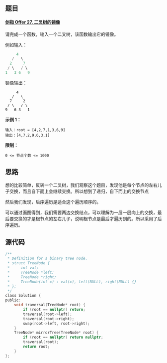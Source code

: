 ## 题目

#### [剑指 Offer 27. 二叉树的镜像](https://leetcode-cn.com/problems/er-cha-shu-de-jing-xiang-lcof/)

请完成一个函数，输入一个二叉树，该函数输出它的镜像。

例如输入：

```C
     4
   /   \
  2     7
 / \   / \
1   3 6   9
```

镜像输出：

```
     4
   /   \
  7     2
 / \   / \
9   6 3   1
```

**示例 1：**

```
输入：root = [4,2,7,1,3,6,9]
输出：[4,7,2,9,6,3,1]
```

**限制：**

```
0 <= 节点个数 <= 1000
```

## 思路

想的比较简单，反转一个二叉树，我们观察这个题目，发现他是每个节点的左右儿子交换，而且自下而上会继续交换。所以想到了递归，自下而上的交换节点

然后我们发现，后序遍历是适合这个遍历顺序的。

可以通过画图得到，我们需要两边交换结点，可以理解为一层一层向上的交换，最后要交换的才是根节点的左右儿子，说明根节点是最后才遍历到的。所以采用了后序遍历。

## 源代码

```C
/**
 * Definition for a binary tree node.
 * struct TreeNode {
 *     int val;
 *     TreeNode *left;
 *     TreeNode *right;
 *     TreeNode(int x) : val(x), left(NULL), right(NULL) {}
 * };
 */
class Solution {
public:
    void traversal(TreeNode* root) {
        if (root == nullptr) return;
        traversal(root->left);
        traversal(root->right);
        swap(root->left, root->right);
    }
    TreeNode* mirrorTree(TreeNode* root) {
        if (root == nullptr) return nullptr;
        traversal(root);
        return root;
    }
};
```

